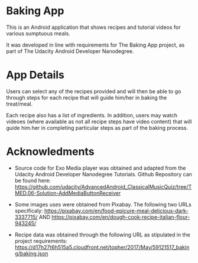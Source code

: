 # Baking App
This is an Android application that shows recipes and tutorial videos for various sumptuous meals.

It was developed in line with requirements for The Baking App project, as part of The Udacity Android Developer Nanodegree.

# App Details
Users can select any of the recipes provided and will then be able to go through steps for each recipe that will guide him/her in baking the treat/meal.

Each recipe also has a list of ingredients. In addition, users may watch videoes (where available as not all recipe steps have video content) that will guide him.her in completing particular steps as part of the baking process.


# Acknowledments
- Source code for Exo Media player was obtained and adapted from the Udacity Android Developer Nanodegree Tutorials. Github Repository can be found here: https://github.com/udacity/AdvancedAndroid_ClassicalMusicQuiz/tree/TMED.06-Solution-AddMediaButtonReceiver

- Some images uses were obtained from Pixabay. The following two URLs specificaly: 
  https://pixabay.com/en/food-epicure-meal-delicious-dark-3337715/ AND https://pixabay.com/en/dough-cook-recipe-italian-flour-943245/
  
- Recipe data was obtained through the following URL as stipulated in the project requirements: https://d17h27t6h515a5.cloudfront.net/topher/2017/May/59121517_baking/baking.json
